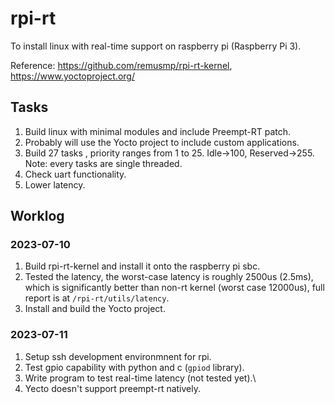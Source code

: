 # rpi-rt

To install linux with real-time support on raspberry pi (Raspberry Pi 3).

Reference: https://github.com/remusmp/rpi-rt-kernel, https://www.yoctoproject.org/

## Tasks

1. Build linux with minimal modules and include Preempt-RT patch.
2. Probably will use the Yocto project to include custom applications.
3. Build 27 tasks , priority ranges from 1 to 25. Idle->100, Reserved->255. Note: every tasks are single threaded.
4. Check uart functionality.
5. Lower latency.

## Worklog

### 2023-07-10

1. Build rpi-rt-kernel and install it onto the raspberry pi sbc.
2. Tested the latency, the worst-case latency is roughly 2500us (2.5ms), which is significantly better than non-rt kernel (worst case 12000us), full report is at `/rpi-rt/utils/latency`.
3. Install and build the Yocto project.

### 2023-07-11

1. Setup ssh development environmnent for rpi.
2. Test gpio capability with python and c (`gpiod` library).
3. Write program to test real-time latency (not tested yet).\
4. Yecto doesn't support preempt-rt natively.